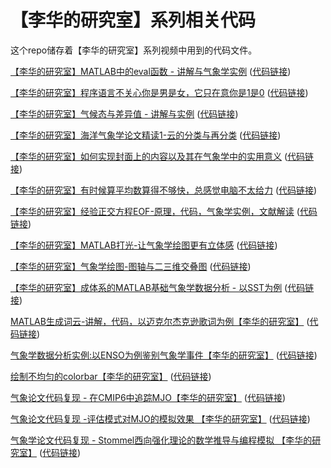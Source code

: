 # 【李华的研究室】系列相关代码
这个repo储存着【李华的研究室】系列视频中用到的代码文件。

[【李华的研究室】MATLAB中的eval函数 - 讲解与气象学实例](https://www.bilibili.com/video/BV1Kq4y1L78u)                        ([代码链接](https://github.com/LiHuaVUP/lihua_lab/tree/main/BV1Kq4y1L78u))

[【李华的研究室】程序语言不关心你是男是女，它只在意你是1是0](https://www.bilibili.com/video/BV1Xo4y1k735)                      ([代码链接](https://github.com/LiHuaVUP/lihua_lab/tree/main/BV1Xo4y1k735/RF_53))

[【李华的研究室】气候态与差异值 - 讲解与实例](https://www.bilibili.com/video/BV1KU4y1376d)                                  ([代码链接](https://github.com/LiHuaVUP/lihua_lab/tree/main/BV1KU4y1376d))

[【李华的研究室】海洋气象学论文精读1-云的分类与再分类](https://www.bilibili.com/video/BV1cQ4y1k7rq)                           ([代码链接](https://github.com/LiHuaVUP/lihua_lab/tree/main/BV1cQ4y1k7rq))

[【李华的研究室】如何实现封面上的内容以及其在气象学中的实用意义](https://www.bilibili.com/video/BV1Nq4y1d7pD)                           ([代码链接](https://github.com/LiHuaVUP/lihua_lab/tree/main/BV1Nq4y1d7pD))

[【李华的研究室】有时候算平均数算得不够快，总感觉电脑不太给力](https://www.bilibili.com/video/BV1vq4y157Mi)                           ([代码链接](https://github.com/LiHuaVUP/lihua_lab/tree/main/BV1vq4y157Mi))

[【李华的研究室】经验正交方程EOF-原理，代码，气象学实例，文献解读](https://www.bilibili.com/video/BV16i4y1o7sK)                           ([代码链接](https://github.com/LiHuaVUP/lihua_lab/tree/main/eof_li))

[【李华的研究室】MATLAB打光-让气象学绘图更有立体感](https://www.bilibili.com/video/BV1iL4y1H7rv)                           ([代码链接](https://github.com/LiHuaVUP/lihua_lab/tree/main/light))

[【李华的研究室】气象学绘图-图轴与二三维交叠图](https://www.bilibili.com/video/BV1W44y1J7ty)                           ([代码链接](https://github.com/LiHuaVUP/lihua_lab/tree/main/axes2d3d))

[【李华的研究室】成体系的MATLAB基础气象学数据分析 - 以SST为例](https://www.bilibili.com/video/BV1hm4y1Q7Fa)                           ([代码链接](https://github.com/LiHuaVUP/lihua_lab/tree/main/sst_workflow))

[MATLAB生成词云-讲解，代码，以迈克尔杰克逊歌词为例【李华的研究室】](https://www.bilibili.com/video/BV1gm4y1D7r1)                           ([代码链接](https://github.com/LiHuaVUP/lihua_lab/tree/main/wordcloud))

[气象学数据分析实例:以ENSO为例鉴别气象学事件【李华的研究室】](https://www.bilibili.com/video/BV1H94y1Z7vR)                           ([代码链接](https://github.com/LiHuaVUP/lihua_lab/tree/main/enso_identify))

[绘制不均匀的colorbar【李华的研究室】](https://www.bilibili.com/video/BV1HY411j7op)                           ([代码链接](https://github.com/LiHuaVUP/lihua_lab/tree/main/colobrarnu))

[气象论文代码复现 - 在CMIP6中追踪MJO【李华的研究室】](https://www.bilibili.com/video/BV1TL4y1N7fN)                           ([代码链接](https://github.com/LiHuaVUP/lihua_lab/tree/main/mjocmip6))

[气象论文代码复现 -评估模式对MJO的模拟效果 【李华的研究室】](https://www.bilibili.com/video/BV1jv4y1u7y4)                           ([代码链接](https://github.com/LiHuaVUP/lihua_lab/tree/main/mdlvsobs_mjo))

[气象学论文代码复现 - Stommel西向强化理论的数学推导与编程模拟 【李华的研究室】](https://www.bilibili.com/video/BV1XN4y1u7pw)                           ([代码链接](https://github.com/LiHuaVUP/lihua_lab/tree/main/Stommel_Plot-main))

